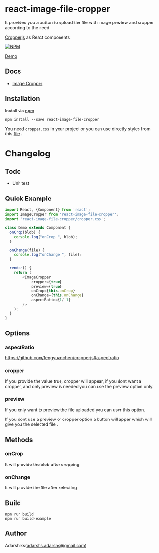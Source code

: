 # react-image-file-cropper

It provides you a button to upload the file with image preview and cropper according to the need

[Cropperjs](https://github.com/fengyuanchen/cropperjs) as React components

[![NPM](https://nodei.co/npm/react-image-file-cropper.png)](https://www.npmjs.com/package/react-image-file-cropper)

[Demo](http://roadmanfong.github.io/react-cropper/example/)


## Docs

* [Image Cropper](https://github.com/fengyuanchen/cropper)

## Installation

Install via [npm](https://www.npmjs.com/package/react-image-file-cropper)

```shell
npm install --save react-image-file-cropper
```

You need `cropper.css` in your project 
or you can use directly styles from this [file](https://raw.githubusercontent.com/adarsh-kannamveetil/react-image-file-cropper/master/cropper.css) 
.


# Changelog


## Todo
* Unit test

## Quick Example
```js
import React, {Component} from 'react';
import ImageCropper from 'react-image-file-cropper';
import 'react-image-file-cropper/cropper.css'; 

class Demo extends Component {
  onCrop(blob) {
    console.log("onCrop ", blob);
  }

  onChange(file) {
    console.log("onChange ", file);
  }

  render() {
    return (
        <ImageCropper 
            cropper={true} 
            preview={true} 
            onCrop={this.onCrop} 
            onChange={this.onChange}
            aspectRatio={1/ 1}
        />
    );
  }
}
```

## Options


### aspectRatio
https://github.com/fengyuanchen/cropperjs#aspectratio

### cropper
If you provide the value true, cropper will appear, if you dont want a cropper, and only preview is needed you can use the preview option only.

### preview
If you only want to preview the file uploaded you can user this option.

If you dont use a preview or cropper option a button will apper which will give you the selected file .


## Methods

### onCrop
It will provide the blob after cropping

### onChange
It will provide the file after selecting


## Build

```
npm run build
npm run build-example
```

## Author
Adarsh ks(adarshs.adarshs@gmail.com)

